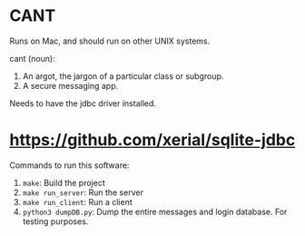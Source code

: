 # CANT

Runs on Mac, and should run on other UNIX systems.

cant (noun):
1. An argot, the jargon of a particular class or subgroup.
2. A secure messaging app.

Needs to have the jdbc driver installed.
# https://github.com/xerial/sqlite-jdbc

Commands to run this software: 
1. `make`: Build the project
2. `make run_server`: Run the server
3. `make run_client`: Run a client
4. `python3 dumpDB.py`: Dump the entire messages and login database. For testing purposes. 